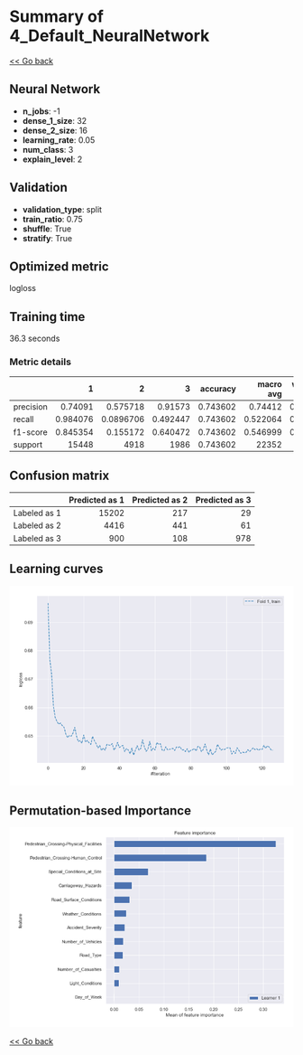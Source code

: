 # Summary of 4_Default_NeuralNetwork

[<< Go back](../README.md)


## Neural Network
- **n_jobs**: -1
- **dense_1_size**: 32
- **dense_2_size**: 16
- **learning_rate**: 0.05
- **num_class**: 3
- **explain_level**: 2

## Validation
 - **validation_type**: split
 - **train_ratio**: 0.75
 - **shuffle**: True
 - **stratify**: True

## Optimized metric
logloss

## Training time

36.3 seconds

### Metric details
|           |            1 |            2 |           3 |   accuracy |    macro avg |   weighted avg |   logloss |
|:----------|-------------:|-------------:|------------:|-----------:|-------------:|---------------:|----------:|
| precision |     0.74091  |    0.575718  |    0.91573  |   0.743602 |     0.74412  |       0.720097 |  0.649007 |
| recall    |     0.984076 |    0.0896706 |    0.492447 |   0.743602 |     0.522064 |       0.743602 |  0.649007 |
| f1-score  |     0.845354 |    0.155172  |    0.640472 |   0.743602 |     0.546999 |       0.675293 |  0.649007 |
| support   | 15448        | 4918         | 1986        |   0.743602 | 22352        |   22352        |  0.649007 |


## Confusion matrix
|              |   Predicted as 1 |   Predicted as 2 |   Predicted as 3 |
|:-------------|-----------------:|-----------------:|-----------------:|
| Labeled as 1 |            15202 |              217 |               29 |
| Labeled as 2 |             4416 |              441 |               61 |
| Labeled as 3 |              900 |              108 |              978 |

## Learning curves
![Learning curves](learning_curves.png)

## Permutation-based Importance
![Permutation-based Importance](permutation_importance.png)

[<< Go back](../README.md)
